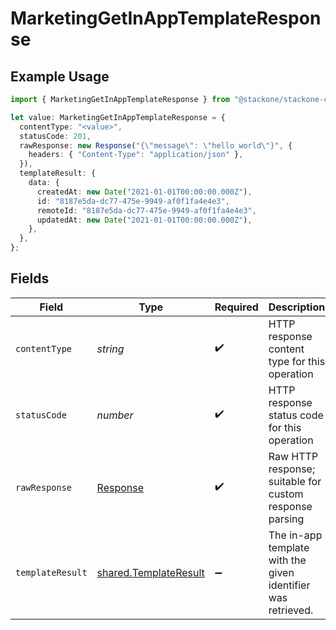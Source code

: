 # MarketingGetInAppTemplateResponse

## Example Usage

```typescript
import { MarketingGetInAppTemplateResponse } from "@stackone/stackone-client-ts/sdk/models/operations";

let value: MarketingGetInAppTemplateResponse = {
  contentType: "<value>",
  statusCode: 201,
  rawResponse: new Response("{\"message\": \"hello world\"}", {
    headers: { "Content-Type": "application/json" },
  }),
  templateResult: {
    data: {
      createdAt: new Date("2021-01-01T00:00:00.000Z"),
      id: "8187e5da-dc77-475e-9949-af0f1fa4e4e3",
      remoteId: "8187e5da-dc77-475e-9949-af0f1fa4e4e3",
      updatedAt: new Date("2021-01-01T00:00:00.000Z"),
    },
  },
};
```

## Fields

| Field                                                                 | Type                                                                  | Required                                                              | Description                                                           |
| --------------------------------------------------------------------- | --------------------------------------------------------------------- | --------------------------------------------------------------------- | --------------------------------------------------------------------- |
| `contentType`                                                         | *string*                                                              | :heavy_check_mark:                                                    | HTTP response content type for this operation                         |
| `statusCode`                                                          | *number*                                                              | :heavy_check_mark:                                                    | HTTP response status code for this operation                          |
| `rawResponse`                                                         | [Response](https://developer.mozilla.org/en-US/docs/Web/API/Response) | :heavy_check_mark:                                                    | Raw HTTP response; suitable for custom response parsing               |
| `templateResult`                                                      | [shared.TemplateResult](../../../sdk/models/shared/templateresult.md) | :heavy_minus_sign:                                                    | The in-app template with the given identifier was retrieved.          |